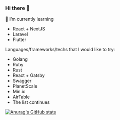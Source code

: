 ### Hi there 👋

<!--
**ainanabilahh/ainanabilahh** is a ✨ _special_ ✨ repository because its `README.md` (this file) appears on your GitHub profile.

Here are some ideas to get you started:

- 🔭 I’m currently working on ...
- 🌱 I’m currently learning ...
- 👯 I’m looking to collaborate on ...
- 🤔 I’m looking for help with ...
- 💬 Ask me about ...
- 📫 How to reach me: ...
- 😄 Pronouns: ...
- ⚡ Fun fact: ...
-->

🌱 I’m currently learning
- React + NextJS
- Laravel
- Flutter

Languages/frameworks/techs that I would like to try:
- Golang
- Ruby
- Rust
- React + Gatsby
- Swagger
- PlanetScale
- Min.io
- AirTable
- The list continues

[![Anurag's GitHub stats](https://github-readme-stats.vercel.app/api?username=ainanabilahh)](https://github.com/anuraghazra/github-readme-stats)

